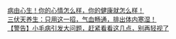   
[病由心生！你的心情怎么样，你的健康就怎么样！](http://www.dianyue.me/archives/791/dh72mjzrjrxscj43/)  
[三伏天养生：只用这一招，气血畅通，排出体内寒湿！](http://www.dianyue.me/archives/819/cmg5m4s7s3b6c9uy/)  
[【警告】小毛病引发大问题，赶紧看看这几点，别再轻视了](http://www.dianyue.me/archives/805/q73udf4rfibdgkpd/)
